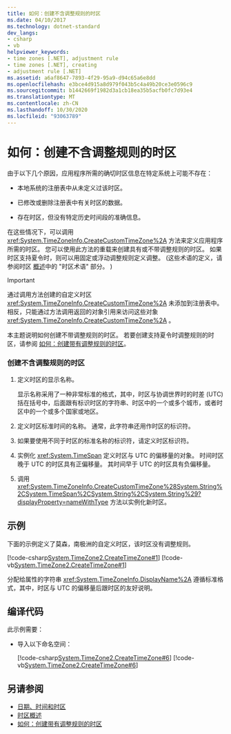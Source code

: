 ```yaml
---
title: 如何：创建不含调整规则的时区
ms.date: 04/10/2017
ms.technology: dotnet-standard
dev_langs:
- csharp
- vb
helpviewer_keywords:
- time zones [.NET], adjustment rule
- time zones [.NET], creating
- adjustment rule [.NET]
ms.assetid: a6af8647-7893-4f29-95a9-d94c65a6e8dd
ms.openlocfilehash: e3bce4d915a8d979f043b5c4a49b20ce3e0596c9
ms.sourcegitcommit: b1442669f1982d3a1cb18ea35b5acfb0fc7d93e4
ms.translationtype: MT
ms.contentlocale: zh-CN
ms.lasthandoff: 10/30/2020
ms.locfileid: "93063789"
---
```

# <a name="how-to-create-time-zones-without-adjustment-rules"></a>如何：创建不含调整规则的时区

由于以下几个原因，应用程序所需的确切时区信息在特定系统上可能不存在：

- 本地系统的注册表中从未定义过该时区。

- 已修改或删除注册表中有关时区的数据。

- 存在时区，但没有特定历史时间段的准确信息。

在这些情况下，可以调用 <xref:System.TimeZoneInfo.CreateCustomTimeZone%2A> 方法来定义应用程序所需的时区。 您可以使用此方法的重载来创建具有或不带调整规则的时区。 如果时区支持夏令时，则可以用固定或浮动调整规则定义调整。  (这些术语的定义，请参阅时区 [概述](time-zone-overview.md)中的 "时区术语" 部分。 ) 

> [!IMPORTANT]
> 通过调用方法创建的自定义时区 <xref:System.TimeZoneInfo.CreateCustomTimeZone%2A> 未添加到注册表中。 相反，只能通过方法调用返回的对象引用来访问这些对象 <xref:System.TimeZoneInfo.CreateCustomTimeZone%2A> 。

本主题说明如何创建不带调整规则的时区。 若要创建支持夏令时调整规则的时区，请参阅 [如何：创建带有调整规则的时区](create-time-zones-with-adjustment-rules.md)。

### <a name="to-create-a-time-zone-without-adjustment-rules"></a>创建不含调整规则的时区

1. 定义时区的显示名称。

   显示名称采用了一种非常标准的格式，其中，时区与协调世界时的时差 (UTC) 括在括号中，后面跟有标识时区的字符串、时区中的一个或多个城市，或者时区中的一个或多个国家或地区。

2. 定义时区标准时间的名称。 通常，此字符串还用作时区的标识符。

3. 如果要使用不同于时区的标准名称的标识符，请定义时区标识符。

4. 实例化 <xref:System.TimeSpan> 定义时区与 UTC 的偏移量的对象。 时间时区晚于 UTC 的时区具有正偏移量。 其时间早于 UTC 的时区具有负偏移量。

5. 调用 <xref:System.TimeZoneInfo.CreateCustomTimeZone%28System.String%2CSystem.TimeSpan%2CSystem.String%2CSystem.String%29?displayProperty=nameWithType> 方法以实例化新时区。

## <a name="example"></a>示例

下面的示例定义了莫森，南极洲的自定义时区，该时区没有调整规则。

[!code-csharp[System.TimeZone2.CreateTimeZone#1](../../../samples/snippets/csharp/VS_Snippets_CLR_System/system.TimeZone2.CreateTimeZone/cs/System.TimeZone2.CreateTimeZone.cs#1)]
[!code-vb[System.TimeZone2.CreateTimeZone#1](../../../samples/snippets/visualbasic/VS_Snippets_CLR_System/system.TimeZone2.CreateTimeZone/vb/System.TimeZone2.CreateTimeZone.vb#1)]

分配给属性的字符串 <xref:System.TimeZoneInfo.DisplayName%2A> 遵循标准格式，其中，时区与 UTC 的偏移量后跟时区的友好说明。

## <a name="compiling-the-code"></a>编译代码

此示例需要：

- 导入以下命名空间：

  [!code-csharp[System.TimeZone2.CreateTimeZone#6](../../../samples/snippets/csharp/VS_Snippets_CLR_System/system.TimeZone2.CreateTimeZone/cs/System.TimeZone2.CreateTimeZone.cs#6)]
  [!code-vb[System.TimeZone2.CreateTimeZone#6](../../../samples/snippets/visualbasic/VS_Snippets_CLR_System/system.TimeZone2.CreateTimeZone/vb/System.TimeZone2.CreateTimeZone.vb#6)]

## <a name="see-also"></a>另请参阅

- [日期、时间和时区](index.md)
- [时区概述](time-zone-overview.md)
- [如何：创建带有调整规则的时区](create-time-zones-with-adjustment-rules.md)
